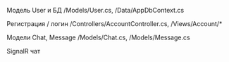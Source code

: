 Модель User и БД	/Models/User.cs, /Data/AppDbContext.cs

Регистрация / логин	/Controllers/AccountController.cs, /Views/Account/*

Модели Chat, Message	/Models/Chat.cs, /Models/Message.cs

SignalR чат
